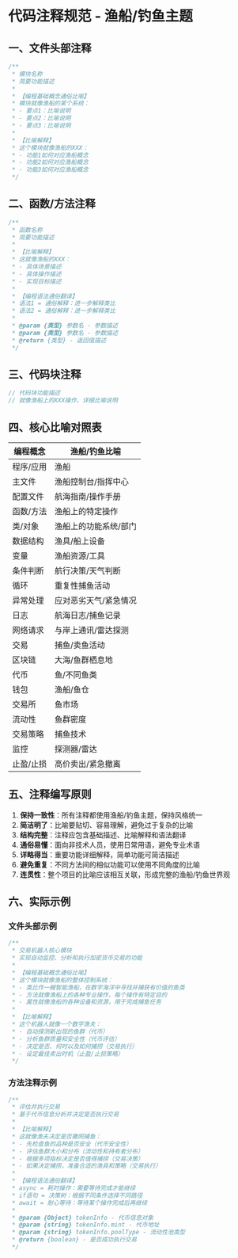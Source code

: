 # 代码注释规范 - 渔船/钓鱼主题

## 一、文件头部注释

```javascript
/**
 * 模块名称
 * 简要功能描述
 * 
 * 【编程基础概念通俗比喻】
 * 模块就像渔船的某个系统：
 * - 要点1：比喻说明
 * - 要点2：比喻说明
 * - 要点3：比喻说明
 * 
 * 【比喻解释】
 * 这个模块就像渔船的XXX：
 * - 功能1如何对应渔船概念
 * - 功能2如何对应渔船概念
 * - 功能3如何对应渔船概念
 */
```

## 二、函数/方法注释

```javascript
/**
 * 函数名称
 * 简要功能描述
 * 
 * 【比喻解释】
 * 这就像渔船的XXX：
 * - 具体场景描述
 * - 具体操作描述
 * - 实现目标描述
 * 
 * 【编程语法通俗翻译】
 * 语法1 = 通俗解释：进一步解释类比
 * 语法2 = 通俗解释：进一步解释类比
 * 
 * @param {类型} 参数名 - 参数描述
 * @param {类型} 参数名 - 参数描述
 * @return {类型} - 返回值描述
 */
```

## 三、代码块注释

```javascript
// 代码块功能描述
// 就像渔船上的XXX操作，详细比喻说明
```

## 四、核心比喻对照表

| 编程概念 | 渔船/钓鱼比喻 |
|--------|--------------|
| 程序/应用 | 渔船 |
| 主文件 | 渔船控制台/指挥中心 |
| 配置文件 | 航海指南/操作手册 |
| 函数/方法 | 渔船上的特定操作 |
| 类/对象 | 渔船上的功能系统/部门 |
| 数据结构 | 渔具/船上设备 |
| 变量 | 渔船资源/工具 |
| 条件判断 | 航行决策/天气判断 |
| 循环 | 重复性捕鱼活动 |
| 异常处理 | 应对恶劣天气/紧急情况 |
| 日志 | 航海日志/捕鱼记录 |
| 网络请求 | 与岸上通讯/雷达探测 |
| 交易 | 捕鱼/卖鱼活动 |
| 区块链 | 大海/鱼群栖息地 |
| 代币 | 鱼/不同鱼类 |
| 钱包 | 渔船/鱼仓 |
| 交易所 | 鱼市场 |
| 流动性 | 鱼群密度 |
| 交易策略 | 捕鱼技术 |
| 监控 | 探测器/雷达 |
| 止盈/止损 | 高价卖出/紧急撤离 |

## 五、注释编写原则

1. **保持一致性**：所有注释都使用渔船/钓鱼主题，保持风格统一
2. **简洁明了**：比喻要贴切、容易理解，避免过于复杂的比喻
3. **结构完整**：注释应包含基础描述、比喻解释和语法翻译
4. **通俗易懂**：面向非技术人员，使用日常用语，避免专业术语
5. **详略得当**：重要功能详细解释，简单功能可简洁描述
6. **避免重复**：不同方法间的相似功能可以使用不同角度的比喻
7. **连贯性**：整个项目的比喻应该相互关联，形成完整的渔船/钓鱼世界观

## 六、实际示例

### 文件头部示例

```javascript
/**
 * 交易机器人核心模块
 * 实现自动监控、分析和执行加密货币交易的功能
 * 
 * 【编程基础概念通俗比喻】
 * 这个模块就像渔船的整体控制系统：
 * - 类比作一艘智能渔船，在数字海洋中寻找并捕获有价值的鱼类
 * - 方法就像渔船上的各种专业操作，每个操作有特定目的
 * - 属性就像渔船的各种设备和资源，用于完成捕鱼任务
 * 
 * 【比喻解释】
 * 这个机器人就像一个数字渔夫：
 * - 自动探测新出现的鱼群（代币）
 * - 分析鱼群质量和安全性（代币评估）
 * - 决定是否、何时以及如何捕捞（交易执行）
 * - 设定最佳卖出时机（止盈/止损策略）
 */
```

### 方法注释示例

```javascript
/**
 * 评估并执行交易
 * 基于代币信息分析并决定是否执行交易
 * 
 * 【比喻解释】
 * 这就像渔夫决定是否撒网捕鱼：
 * - 先检查鱼的品种是否安全（代币安全性）
 * - 评估鱼群大小和分布（流动性和持有者分布）
 * - 根据多项指标决定是否值得捕捞（交易决策）
 * - 如果决定捕捞，准备合适的渔具和策略（交易执行）
 * 
 * 【编程语法通俗翻译】
 * async = 耗时操作：需要等待完成才能继续
 * if语句 = 决策树：根据不同条件选择不同路径
 * await = 耐心等待：等待某个操作完成后再继续
 * 
 * @param {Object} tokenInfo - 代币信息对象
 * @param {string} tokenInfo.mint - 代币地址
 * @param {string} tokenInfo.poolType - 流动性池类型
 * @return {boolean} - 是否成功执行交易
 */
``` 